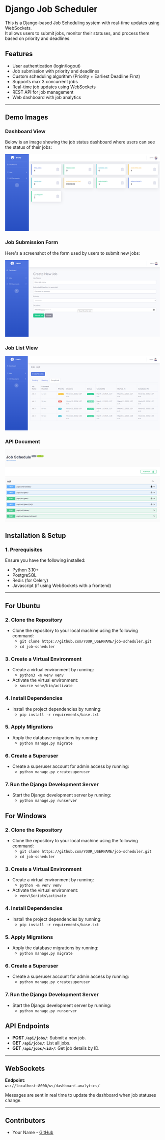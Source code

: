 # Django Job Scheduler

This is a Django-based Job Scheduling system with real-time updates using WebSockets.  
It allows users to submit jobs, monitor their statuses, and process them based on priority and deadlines.

## **Features**
- User authentication (login/logout)
- Job submission with priority and deadlines
- Custom scheduling algorithm (Priority + Earliest Deadline First)
- Supports max 3 concurrent jobs
- Real-time job updates using WebSockets
- REST API for job management
- Web dashboard with job analytics

---

## **Demo Images**

### **Dashboard View**

Below is an image showing the job status dashboard where users can see the status of their jobs:

![Dashboard View](docs/images/a.png)

### **Job Submission Form**

Here's a screenshot of the form used by users to submit new jobs:

![Job Submission Form](docs/images/b.png)

### **Job List View**

![Real-time Job Updates](docs/images/c.png)


### **API Document**

![Real-time Job Updates](docs/images/d.png)



## **Installation & Setup**

### **1. Prerequisites**
Ensure you have the following installed:
- Python 3.10+
- PostgreSQL
- Redis (for Celery)
- Javascript (if using WebSockets with a frontend)

---

## **For Ubuntu**
### **2. Clone the Repository**
- Clone the repository to your local machine using the following command:
  - `git clone https://github.com/YOUR_USERNAME/job-scheduler.git`
  - `cd job-scheduler`

### **3. Create a Virtual Environment**
- Create a virtual environment by running:
  - `python3 -m venv venv`
- Activate the virtual environment:
  - `source venv/bin/activate`

### **4. Install Dependencies**
- Install the project dependencies by running:
  - `pip install -r requirements/base.txt`

### **5. Apply Migrations**
- Apply the database migrations by running:
  - `python manage.py migrate`

### **6. Create a Superuser**
- Create a superuser account for admin access by running:
  - `python manage.py createsuperuser`

### **7. Run the Django Development Server**
- Start the Django development server by running:
  - `python manage.py runserver`


## **For Windows**
### **2. Clone the Repository**
- Clone the repository to your local machine using the following command:
  - `git clone https://github.com/YOUR_USERNAME/job-scheduler.git`
  - `cd job-scheduler`

### **3. Create a Virtual Environment**
- Create a virtual environment by running:
  - `python -m venv venv`
- Activate the virtual environment:
  - `venv\Scripts\activate`

### **4. Install Dependencies**
- Install the project dependencies by running:
  - `pip install -r requirements/base.txt`

### **5. Apply Migrations**
- Apply the database migrations by running:
  - `python manage.py migrate`

### **6. Create a Superuser**
- Create a superuser account for admin access by running:
  - `python manage.py createsuperuser`

### **7. Run the Django Development Server**
- Start the Django development server by running:
  - `python manage.py runserver`

## **API Endpoints**
- **POST `/api/jobs/`**: Submit a new job.
- **GET `/api/jobs/`**: List all jobs.
- **GET `/api/jobs/<id>/`**: Get job details by ID.

---

## **WebSockets**
**Endpoint**:  
`ws://localhost:8000/ws/dashboard-analytics/`  

Messages are sent in real time to update the dashboard when job statuses change.

---

## **Contributors**
- Your Name - [GitHub](https://github.com/raheemiqram)
